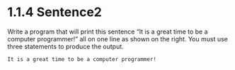 # 1.1.4 Sentence2
Write a program that will print this sentence “It is a great time to be a computer programmer!” all on one line as shown on the right. You must use three statements to produce the output.

```
It is a great time to be a computer programmer!
```